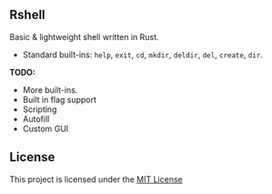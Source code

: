 
## Rshell
Basic & lightweight shell written in Rust.
* Standard built-ins:  `help`, `exit`, `cd`, `mkdir`, `deldir`, `del`, `create`, `dir`.

**TODO:**

* More built-ins.
* Built in flag support
* Scripting
* Autofill
* Custom GUI


## License
This project is licensed under the [MIT License](LICENSE.md)
